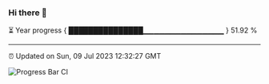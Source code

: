 ### Hi there 👋

⏳ Year progress { ███████████████▁▁▁▁▁▁▁▁▁▁▁▁▁▁▁ } 51.92 %

---

⏰ Updated on Sun, 09 Jul 2023 12:32:27 GMT

![Progress Bar CI](https://github.com/liununu/liununu/workflows/Progress%20Bar%20CI/badge.svg)
